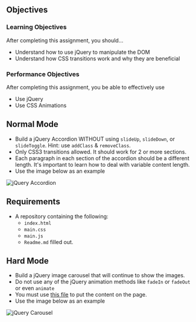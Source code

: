 ## Objectives

### Learning Objectives

After completing this assignment, you should…

- Understand how to use jQuery to manipulate the DOM
- Understand how CSS transitions work and why they are beneficial

### Performance Objectives

After completing this assignment, you be able to effectively use

- Use jQuery
- Use CSS Animations

## Normal Mode

- Build a jQuery Accordion WITHOUT using `slideUp`, `slideDown`, or `slideToggle`. Hint: use `addClass` & `removeClass`.
- Only CSS3 transitions allowed. It should work for 2 or more sections.
- Each paragraph in each section of the accordion should be a different length. It's important to learn how to deal with variable content length.
- Use the image below as an example

![jQuery Accordion](https://raw.githubusercontent.com/tiy-lv-frontend-2015-10/Assignment-10/master/assets/accordian.gif "jQuery Accordion")

## Requirements

- A repository containing the following:
  - `index.html`
  - `main.css`
  - `main.js`
  - `Readme.md` filled out.

## Hard Mode

- Build a jQuery image carousel that will continue to show the images.
- Do not use any of the jQuery animation methods like `fadeIn` or `fadeOut` or even `animate`
- You must use [this file](https://github.com/Rylee9951/carousel.js/blob/master/carousel.js) to put the content on the page.
- Use the image below as an example

![jQuery Carousel](https://github.com/tiy-lv-frontend-2015-10/Assignment-10/raw/master/assets/carousel.gif "jQuery Carousel")
